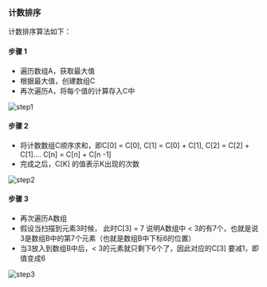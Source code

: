 ### 计数排序

计数排序算法如下：

#### 步骤 1

- 遍历数组A，获取最大值
- 根据最大值，创建数组C
- 再次遍历A，将每个值的计算存入C中

![step1](https://user-images.githubusercontent.com/6022948/58634345-a9594180-831d-11e9-8a01-5eaa67553878.gif)

#### 步骤 2

- 将计数数组C顺序求和，即C[0] = C[0], C[1] = C[0] + C[1], C[2] = C[2] + C[1].... C[n] = C[n] + C[n -1]  
- 完成之后，C[K] 的值表示K出现的次数

![step2](https://user-images.githubusercontent.com/6022948/58634346-a9f1d800-831d-11e9-9f45-d87ffd5771c1.png)

#### 步骤 3

- 再次遍历A数组
- 假设当扫描到元素3时候， 此时C[3] = 7 说明A数组中 < 3的有7个，也就是说3是数组B中的第7个元素（也就是数组B中下标6的位置）
- 当3放入到数组B中后，< 3的元素就只剩下6个了，因此对应的C[3] 要减1，即值变成6

![step3](https://user-images.githubusercontent.com/6022948/58634347-a9f1d800-831d-11e9-884d-869d4b42473e.gif)
